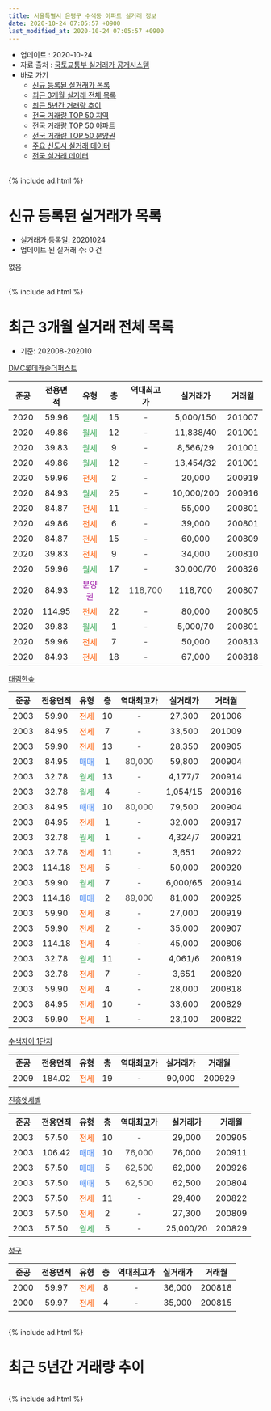 ```yaml
---
title: 서울특별시 은평구 수색동 아파트 실거래 정보
date: 2020-10-24 07:05:57 +0900
last_modified_at: 2020-10-24 07:05:57 +0900
---
```


* 업데이트 : 2020-10-24
* 자료 출처 : [국토교통부 실거래가 공개시스템](http://rt.molit.go.kr)
* 바로 가기
    * [신규 등록된 실거래가 목록](#신규-등록된-실거래가-목록)
    * [최근 3개월 실거래 전체 목록](#최근-3개월-실거래-전체-목록)
    * [최근 5년간 거래량 추이](#최근-5년간-거래량-추이)
    * [전국 거래량 TOP 50 지역](https://inasie.github.io/apt-trade-info/최근-3개월-전국에서-가장-거래가-많이-발생한-지역)
    * [전국 거래량 TOP 50 아파트](https://inasie.github.io/apt-trade-info/최근-3개월-전국에서-가장-거래가-많이-발생한-아파트)
    * [전국 거래량 TOP 50 분양권](https://inasie.github.io/apt-trade-info/최근-3개월-전국에서-가장-거래가-많이-발생한-분양권)
    * [주요 신도시 실거래 데이터](https://inasie.github.io/apt-trade-info/주요-신도시)
    * [전국 실거래 데이터](https://inasie.github.io/apt-trade-info/전국)
<br>
{% include ad.html %}
<br>

# 신규 등록된 실거래가 목록
* 실거래가 등록일: 20201024
* 업데이트 된 실거래 수: 0 건

없음

<br>
{% include ad.html %}
<br>

# 최근 3개월 실거래 전체 목록
* 기준: 202008-202010


[DMC롯데캐슬더퍼스트](https://search.naver.com/search.naver?query=%EC%84%9C%EC%9A%B8%ED%8A%B9%EB%B3%84%EC%8B%9C+%EC%9D%80%ED%8F%89%EA%B5%AC+%EC%88%98%EC%83%89%EB%8F%99+DMC%EB%A1%AF%EB%8D%B0%EC%BA%90%EC%8A%AC%EB%8D%94%ED%8D%BC%EC%8A%A4%ED%8A%B8)

|준공|전용면적|유형|층|역대최고가|실거래가|거래월|
|:---:|:---:|:---:|:---:|:---:|:---:|:---:|
|2020|59.96|<span style="color:#34a853">월세</span>|15|<span style="color:#444444">-</span>|5,000/150|201007|
|2020|49.86|<span style="color:#34a853">월세</span>|12|<span style="color:#444444">-</span>|11,838/40|201001|
|2020|39.83|<span style="color:#34a853">월세</span>|9|<span style="color:#444444">-</span>|8,566/29|201001|
|2020|49.86|<span style="color:#34a853">월세</span>|12|<span style="color:#444444">-</span>|13,454/32|201001|
|2020|59.96|<span style="color:#ff5a00">전세</span>|2|<span style="color:#444444">-</span>|20,000|200919|
|2020|84.93|<span style="color:#34a853">월세</span>|25|<span style="color:#444444">-</span>|10,000/200|200916|
|2020|84.87|<span style="color:#ff5a00">전세</span>|11|<span style="color:#444444">-</span>|55,000|200801|
|2020|49.86|<span style="color:#ff5a00">전세</span>|6|<span style="color:#444444">-</span>|39,000|200801|
|2020|84.87|<span style="color:#ff5a00">전세</span>|15|<span style="color:#444444">-</span>|60,000|200809|
|2020|39.83|<span style="color:#ff5a00">전세</span>|9|<span style="color:#444444">-</span>|34,000|200810|
|2020|59.96|<span style="color:#34a853">월세</span>|17|<span style="color:#444444">-</span>|30,000/70|200826|
|2020|84.93|<span style="color:#9C11A5">분양권</span>|12|<span style="color:#444444">118,700</span>|118,700|200807|
|2020|114.95|<span style="color:#ff5a00">전세</span>|22|<span style="color:#444444">-</span>|80,000|200805|
|2020|39.83|<span style="color:#34a853">월세</span>|1|<span style="color:#444444">-</span>|5,000/70|200801|
|2020|59.96|<span style="color:#ff5a00">전세</span>|7|<span style="color:#444444">-</span>|50,000|200813|
|2020|84.93|<span style="color:#ff5a00">전세</span>|18|<span style="color:#444444">-</span>|67,000|200818|

[대림한숲](https://search.naver.com/search.naver?query=%EC%84%9C%EC%9A%B8%ED%8A%B9%EB%B3%84%EC%8B%9C+%EC%9D%80%ED%8F%89%EA%B5%AC+%EC%88%98%EC%83%89%EB%8F%99+%EB%8C%80%EB%A6%BC%ED%95%9C%EC%88%B2)

|준공|전용면적|유형|층|역대최고가|실거래가|거래월|
|:---:|:---:|:---:|:---:|:---:|:---:|:---:|
|2003|59.90|<span style="color:#ff5a00">전세</span>|10|<span style="color:#444444">-</span>|27,300|201006|
|2003|84.95|<span style="color:#ff5a00">전세</span>|7|<span style="color:#444444">-</span>|33,500|201009|
|2003|59.90|<span style="color:#ff5a00">전세</span>|13|<span style="color:#444444">-</span>|28,350|200905|
|2003|84.95|<span style="color:#4285f3">매매</span>|1|<span style="color:#444444">80,000</span>|59,800|200904|
|2003|32.78|<span style="color:#34a853">월세</span>|13|<span style="color:#444444">-</span>|4,177/7|200914|
|2003|32.78|<span style="color:#34a853">월세</span>|4|<span style="color:#444444">-</span>|1,054/15|200916|
|2003|84.95|<span style="color:#4285f3">매매</span>|10|<span style="color:#444444">80,000</span>|79,500|200904|
|2003|84.95|<span style="color:#ff5a00">전세</span>|1|<span style="color:#444444">-</span>|32,000|200917|
|2003|32.78|<span style="color:#34a853">월세</span>|1|<span style="color:#444444">-</span>|4,324/7|200921|
|2003|32.78|<span style="color:#ff5a00">전세</span>|11|<span style="color:#444444">-</span>|3,651|200922|
|2003|114.18|<span style="color:#ff5a00">전세</span>|5|<span style="color:#444444">-</span>|50,000|200920|
|2003|59.90|<span style="color:#34a853">월세</span>|7|<span style="color:#444444">-</span>|6,000/65|200914|
|2003|114.18|<span style="color:#4285f3">매매</span>|2|<span style="color:#444444">89,000</span>|81,000|200925|
|2003|59.90|<span style="color:#ff5a00">전세</span>|8|<span style="color:#444444">-</span>|27,000|200919|
|2003|59.90|<span style="color:#ff5a00">전세</span>|2|<span style="color:#444444">-</span>|35,000|200907|
|2003|114.18|<span style="color:#ff5a00">전세</span>|4|<span style="color:#444444">-</span>|45,000|200806|
|2003|32.78|<span style="color:#34a853">월세</span>|11|<span style="color:#444444">-</span>|4,061/6|200819|
|2003|32.78|<span style="color:#ff5a00">전세</span>|7|<span style="color:#444444">-</span>|3,651|200820|
|2003|59.90|<span style="color:#ff5a00">전세</span>|4|<span style="color:#444444">-</span>|28,000|200818|
|2003|84.95|<span style="color:#ff5a00">전세</span>|10|<span style="color:#444444">-</span>|33,600|200829|
|2003|59.90|<span style="color:#ff5a00">전세</span>|1|<span style="color:#444444">-</span>|23,100|200822|

[수색자이 1단지](https://search.naver.com/search.naver?query=%EC%84%9C%EC%9A%B8%ED%8A%B9%EB%B3%84%EC%8B%9C+%EC%9D%80%ED%8F%89%EA%B5%AC+%EC%88%98%EC%83%89%EB%8F%99+%EC%88%98%EC%83%89%EC%9E%90%EC%9D%B4+1%EB%8B%A8%EC%A7%80)

|준공|전용면적|유형|층|역대최고가|실거래가|거래월|
|:---:|:---:|:---:|:---:|:---:|:---:|:---:|
|2009|184.02|<span style="color:#ff5a00">전세</span>|19|<span style="color:#444444">-</span>|90,000|200929|

[진흥엣세벨](https://search.naver.com/search.naver?query=%EC%84%9C%EC%9A%B8%ED%8A%B9%EB%B3%84%EC%8B%9C+%EC%9D%80%ED%8F%89%EA%B5%AC+%EC%88%98%EC%83%89%EB%8F%99+%EC%A7%84%ED%9D%A5%EC%97%A3%EC%84%B8%EB%B2%A8)

|준공|전용면적|유형|층|역대최고가|실거래가|거래월|
|:---:|:---:|:---:|:---:|:---:|:---:|:---:|
|2003|57.50|<span style="color:#ff5a00">전세</span>|10|<span style="color:#444444">-</span>|29,000|200905|
|2003|106.42|<span style="color:#4285f3">매매</span>|10|<span style="color:#444444">76,000</span>|76,000|200911|
|2003|57.50|<span style="color:#4285f3">매매</span>|5|<span style="color:#444444">62,500</span>|62,000|200926|
|2003|57.50|<span style="color:#4285f3">매매</span>|5|<span style="color:#444444">62,500</span>|62,500|200804|
|2003|57.50|<span style="color:#ff5a00">전세</span>|11|<span style="color:#444444">-</span>|29,400|200822|
|2003|57.50|<span style="color:#ff5a00">전세</span>|2|<span style="color:#444444">-</span>|27,300|200809|
|2003|57.50|<span style="color:#34a853">월세</span>|5|<span style="color:#444444">-</span>|25,000/20|200829|


<script async src="//pagead2.googlesyndication.com/pagead/js/adsbygoogle.js"></script>
<!-- 기본 -->
<ins class="adsbygoogle"
     style="display:block"
     data-ad-client="ca-pub-2446590836940007"
     data-ad-slot="1659523306"
     data-ad-format="auto"
     data-full-width-responsive="true"></ins>
<script>
(adsbygoogle = window.adsbygoogle || []).push({});
</script>


[청구](https://search.naver.com/search.naver?query=%EC%84%9C%EC%9A%B8%ED%8A%B9%EB%B3%84%EC%8B%9C+%EC%9D%80%ED%8F%89%EA%B5%AC+%EC%88%98%EC%83%89%EB%8F%99+%EC%B2%AD%EA%B5%AC)

|준공|전용면적|유형|층|역대최고가|실거래가|거래월|
|:---:|:---:|:---:|:---:|:---:|:---:|:---:|
|2000|59.97|<span style="color:#ff5a00">전세</span>|8|<span style="color:#444444">-</span>|36,000|200818|
|2000|59.97|<span style="color:#ff5a00">전세</span>|4|<span style="color:#444444">-</span>|35,000|200815|


<br>
{% include ad.html %}
<br>

# 최근 5년간 거래량 추이


<div style="width:100%;">
    <canvas id="deal_progress" height="200"></canvas>
</div>

<script>
new Chart(document.getElementById("deal_progress"), {
    type: 'line',
    data: {
        labels: ['201510','201511','201512','201601','201602','201603','201604','201605','201606','201607','201608','201609','201610','201611','201612','201701','201702','201703','201704','201705','201706','201707','201708','201709','201710','201711','201712','201801','201802','201803','201804','201805','201806','201807','201808','201809','201810','201811','201812','201901','201902','201903','201904','201905','201906','201907','201908','201909','201910','201911','201912','202001','202002','202003','202004','202005','202006','202007','202008','202009','202010'],
        datasets: [{
            label: '매매',
            pointRadius: 1,
            data: [12, 10, 8, 8, 5, 11, 10, 18, 18, 12, 11, 19, 20, 11, 4, 6, 6, 8, 16, 15, 24, 19, 5, 5, 4, 7, 6, 35, 30, 33, 13, 8, 15, 25, 22, 11, 7, 3, 6, 1, 3, 1, 3, 5, 6, 10, 8, 8, 22, 19, 19, 20, 19, 8, 2, 13, 19, 21, 2, 5, 0],
            borderColor: "rgba(255, 201, 14, 1)",
            backgroundColor: "rgba(255, 201, 14, 0.5)",
            fill: false,
            lineTension: 0
        },{
            label: '전월세',
            pointRadius: 1,
            data: [21, 22, 20, 16, 13, 22, 22, 16, 11, 12, 16, 9, 22, 19, 15, 13, 20, 19, 27, 17, 25, 14, 10, 16, 10, 11, 11, 18, 23, 16, 25, 19, 13, 9, 9, 18, 13, 10, 11, 13, 19, 16, 10, 11, 10, 11, 8, 11, 15, 7, 8, 13, 10, 15, 10, 14, 34, 32, 20, 14, 6],
            borderColor: "rgba(0, 141, 185, 1)",
            backgroundColor: "rgba(0, 141, 185, 0.5)",
            fill: false,
            lineTension: 0
        }
        ]
    },
    options: {
        responsive: true,
        title: {
            display: false
        },
        tooltips: {
            mode: 'index',
            intersect: false
        },
        hover: {
            mode: 'nearest',
            intersect: true
        },
        scales: {
            xAxes: [{
                display: true,
                scaleLabel: {
                    display: true,
                    labelString: '년/월'
                }
            }],
            yAxes: [{
                display: true,
                ticks: {
                    suggestedMin: 0,
                },
                scaleLabel: {
                    display: true,
                    labelString: '실거래 수'
                }
            }]
        }
    }
});

</script>


<br>
{% include ad.html %}
<br>

